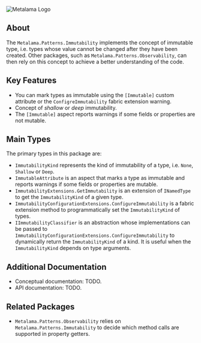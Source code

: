![Metalama Logo](https://raw.githubusercontent.com/postsharp/Metalama/master/images/metalama-by-postsharp.svg)

## About

The `Metalama.Patterns.Immutability` implements the concept of immutable type, i.e. types whose value cannot be changed after they have been created. Other packages, such as `Metalama.Patterns.Observability`, can then rely on this concept to achieve a better understanding of the code.

## Key Features

* You can mark types as immutable using the `[Immutable]` custom attribute or the `ConfigreImmutability` fabric extension warning.
* Concept of _shallow_ or _deep_ immutability.
* The `[Immutable]` aspect reports warnings if some fields or properties are not mutable.


## Main Types

The primary types in this package are:

* `ImmutabilityKind` represents the kind of immutability of a type, i.e. `None`, `Shallow` or `Deep`.
* `ImmutableAttribute` is an aspect that marks a type as immutable and reports warnings if some fields or properties are mutable.
* `ImmutabilityExtensions.GetImmutability` is an extension of `INamedType` to get the `ImmutabilityKind` of a given type.
* `ImmutabilityConfigurationExtensions.ConfigureImmutability` is a fabric extension method to programmatically set the `ImmutabilityKind` of types.
* `IImmutabilityClassifier` is an abstraction whose implementations can be passed to `ImmutabilityConfigurationExtensions.ConfigureImmutability` to dynamically return the `ImmutabilityKind` of a kind. It is useful when the `ImmutabilityKind` depends on type arguments.

## Additional Documentation

* Conceptual documentation: TODO.
* API documentation: TODO.

## Related Packages

* `Metalama.Patterns.Observability` relies on `Metalama.Patterns.Immutability` to decide which method calls are supported in property getters.


